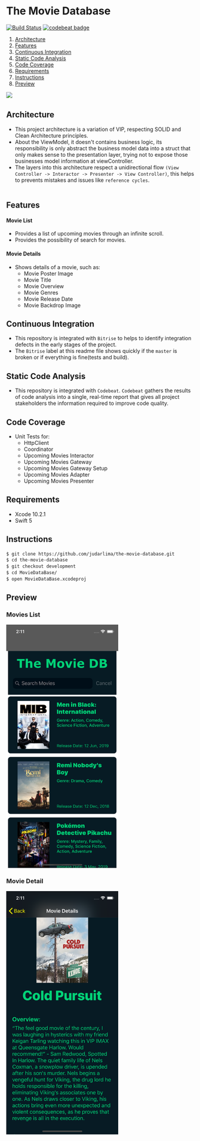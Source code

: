 # The Movie Database

[![Build Status](https://app.bitrise.io/app/a9088d3bd74f31ba/status.svg?token=FMiJAiDNckJfe7WG45m0wQ)](https://app.bitrise.io/app/a9088d3bd74f31ba) [![codebeat badge](https://codebeat.co/badges/6e6878d6-ebff-435c-a727-2502047f1dcf)](https://codebeat.co/projects/github-com-judarlima-themoviesdb-development)


1. [ Architecture ](#architecture)
2. [ Features ](#features)
3. [ Continuous Integration ](#ci)
4. [ Static Code Analysis ](#staticCodeAnalysis)
5. [ Code Coverage ](#codeCoverage)
6. [ Requirements ](#requirements)
7. [ Instructions ](#instructions)
8. [ Preview ](#preview)

![](https://i.imgur.com/i0OEWcV.png)
<a name="architecture"></a>
## Architecture
- This project architecture is a variation of VIP, respecting SOLID and Clean Architecture principles.
- About the ViewModel, it doesn't contains business logic, its responsibility is only abstract the business model data into a struct that only makes sense to the presentation layer, trying not to expose those businesses model information at viewController.
- The layers into this architecture respect a unidirectional flow `(View Controller -> Interactor -> Presenter -> View Controller)`, this helps to prevents mistakes and issues like `reference cycles`.
<br><br>

<a name="features"></a>
## Features
#### Movie List
- Provides a list of upcoming movies through an infinite scroll.
- Provides the possibility of search for movies.

#### Movie Details
- Shows details of a movie, such as:
  - Movie Poster Image
  - Movie Title
  - Movie Overview
  - Movie Genres
  - Movie Release Date
  - Movie Backdrop Image

<a name="ci"></a>
## Continuous Integration
- This repository is integrated with `Bitrise` to helps to identify integration defects in the early stages of the project.
- The `Bitrise` label at this readme file shows quickly if the `master` is broken or if everything is fine(tests and build).

<a name="staticCodeAnalysis"></a>
## Static Code Analysis
- This repository is integrated with `Codebeat`. `Codebeat` gathers the results of code analysis into a single, real-time report that gives all project stakeholders the information required to improve code quality.

<a name="codeCoverage"></a>
## Code Coverage
- Unit Tests for:
  - HttpClient
  - Coordinator
  - Upcoming Movies Interactor
  - Upcoming Movies Gateway
  - Upcoming Movies Gateway Setup
  - Upcoming Movies Adapter
  - Upcoming Movies Presenter

<a name="requirements"></a>
## Requirements
- Xcode 10.2.1
- Swift 5

<a name="instructions"></a>
## Instructions
```bash
$ git clone https://github.com/judarlima/the-movie-database.git
$ cd the-movie-database
$ git checkout development
$ cd MovieDataBase/
$ open MovieDataBase.xcodeproj
```

<a name="preview"></a>
## Preview
### Movies List
<img width="300" src="screenshots/iPhoneX/Portrait/movies-list.png">

### Movie Detail
<img width="300" src="screenshots/iPhoneX/Portrait/movie-details.png">
